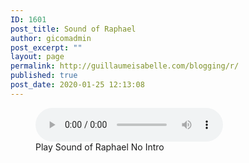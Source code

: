 ```yaml
---
ID: 1601
post_title: Sound of Raphael
author: gicomadmin
post_excerpt: ""
layout: page
permalink: http://guillaumeisabelle.com/blogging/r/
published: true
post_date: 2020-01-25 12:13:08
---
```

<!-- wp:more -->

<!--more-->

<!-- /wp:more -->

<!-- wp:audio {"id":1602} --><figure class="wp-block-audio"><audio controls src="http://guillaumeisabelle.com/blogging/wp-content/uploads/sites/10/2020/01/Sounds-of-Raphael-no-intro.mp3" autoplay loop preload="auto"></audio><figcaption>Play Sound of Raphael No Intro</figcaption></figure> 

<!-- /wp:audio -->